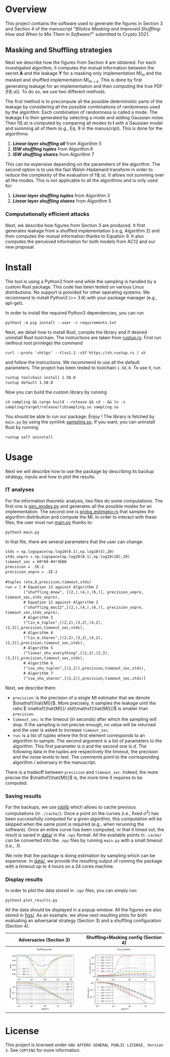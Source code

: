 # Overview 
This project contains the software used to generate the figures in Section 3 and Section 4 of the manuscript "_Bitslice Masking and Improved Shuffling: How and When to Mix Them in Software?_" submitted to Crypto 2021. 

## Masking and Shuffling strategies
Next we describe how the figures from Section 4 are obtained. For each investigated algorithm, it computes the mutual information between the secret $`\bm{A}`$ and the leakage $`\bm{Y}`$ for a masking only implementation $`\mathsf{MI}_m`$ and the masked and shuffled implementation $`\mathsf{MI}_{m+s}`$. This is done by first generating leakage for an implementation and then computing the true PDF ($`\mathsf{f}(\bm{l};a)`$). To do so, we use two different methods.

The first method is to precompute all the possible deterministic parts of the leakage by considering all the possible combinations of randomness used by the algorithm. Each combination of randomness is called a mode. The leakage $`\bm{l}`$ is then generated by selecting a mode and adding Gaussian noise. Then $`\mathsf{f}(\bm{l};a)`$ is computed by comparing all modes to $`\bm{l}`$ with a Gaussian model and summing all of them (e.g., Eq. 9 in the manuscript). This is done for the algorithms:
1. **_Linear layer shuffling all_** from Algorithm 5
2. **_ISW shuffling tuples_** from Algorithm 6
3. **_ISW shuffling shares_** from Algorithm 7

This can be expensive depending on the parameters of the algorithm. The second option is to use the fast Walsh-Hadamard transform in order to reduce the complexity of the evaluation of $`\mathsf{f}(\bm{l};a)`$. It allows not summing over all the modes. This is not applicable to all the algorithms and is only used for:
1. **_Linear layer shuffling tuples_** from Algorithm 3
2. **_Linear layer shuffling shares_** from Algorithm 5

### Computationally efficient attacks
Next, we describe how figures from Section 3 are produced. It first generates leakage from a shuffled implementation (i.e.g, Algorithm 2) and then computes the mutual information thanks to Equation 9. It also computes the perceived information for both models from AC12 and our new proposal. 


# Install
The tool is using a Python3 front-end while the sampling is handled by a custom Rust package. This code has been tested on various Linux distributions. No support is provided for other operating systems. We recommand to install Python3 (>= 3.6) with your package manager (e.g., apt-get). 

In order to install the required Python3 dependencies, you can run
```
python3 -m pip install --user -r requirements.txt
```
Next, we detail how to install Rust, compile the library and if desired uninstall Rust toolchain. 
The instructions are taken from [rustup.rs](https://rustup.rs/). First run (without root privilege) the command
```
curl --proto '=https' --tlsv1.2 -sSf https://sh.rustup.rs | sh
```
and follow the instructions. We recommend to use all the default parameters. The project has been tested to toolchain `1.58.0`. To use it, run
```
rustup toolchain install 1.58.0
rustup default 1.58.0 
```
Now you can build the custom library by running
```
cd sampling && cargo build --release && cd - && ln -s sampling/target/release/libsampling.so sampling.so
```
You should be able to run our package. Enjoy ! The library is fetched by `main.py` by using the symlink [sampling.so](sampling.so). If you want, you can uninstall Rust by running
```
rustup self uninstall
```

# Usage 
Next we will describe how to use the package by describing its backup strategy, inputs and how to plot the results. 

### IT analyses
For the information theoretic analysis, two files do some computations. The first one is [gen_modes.py](gen_modes.py) and generates all the possible modes for an implementation. The second one is [proba_estimator.rs](sampling/src/proba_estimator.rs) that samples the algorithm distribution and compute the $`\mathsf{MI}`$. In order to interact with these files, the user must run [main.py](main.py) thanks to: 
```
python3 main.py
```
In that file, there are several parameters that the user can change:
```
stds = np.logspace(np.log10(0.1),np.log10(5),20) 
stds_unpro = np.logspace(np.log10(0.1),np.log10(10),20) 
timeout_sec = 60*60 #4*3600
precision = .5E-2
precision_unpro = .2E-2

#tuples (eta,D,precision,timeout,stds)
run = [ # Equation 13 against Algorithm 2
        ("shuffling_mnew", [(2,),(4,),(6,)], precision_unpro, timeout_sec,stds_unpro),
        # Equation 12 against Algorithm 2
        ("shuffling_mac12",[(2,),(4,),(6,)], precision_unpro, timeout_sec,stds_unpro),
        # Algorithm 3
        ("lin_m_tuples",[(2,2),(3,2),(4,2),(2,3)],precision,timeout_sec,stds),
        # Algorithm 4
        ("lin_m_shares",[(2,2),(3,2),(4,2),(2,3)],precision,timeout_sec,stds),
        # Algorithm 5
        ("linear_shu_everything",[(2,2),(2,3),(3,2)],precision,timeout_sec,stds),
        # Algorithm 6
        ("isw_shu_tuples",[(2,2)],precision,timeout_sec,stds),
        # Algorithm 7
        ("isw_shu_shares",[(2,2)],precision,timeout_sec,stds)]

```
Next, we describe them:
- `precision`: is the precision of a single $`\mathsf{MI}`$ estimator that we denote $`\mathsf{\hat{MI}}`$. More precisely, it samples the leakage until the ratio $` \mathsf{\hat{MI}}/ std(\mathsf{\hat{MI}})`$ is smaller than `precision`.
- `timeout_sec`: is the timeout (in seconds) after which the sampling will stop. If the sampling is not precise enough, no value will be returned and the user is asked to increase `timeout_sec`.
- `run`: is a list of tuples where the first element corresponds to an algorithm to sample. The second argument is a list of parameters to the algorithm. This first parameter is $`\eta`$ and the second one is $`d`$. The following data in the tuples are respectively the timeout, the precision and the noise levels to test. The comments point to the corresponding algorithm / adversary in the manuscript.

There is a tradeoff between `precision` and `timeout_sec`. Indeed, the more precise the $`\mathsf{\hat{MI}}`$ is, the more time it requires to be computed. 
 
### Saving results
For the backups, we use [joblib](https://joblib.readthedocs.io/en/latest/memory.html) which allows to cache previous computations (in `./cache/`). Once a point on the curves (i.e., fixed $`\sigma^2`$) has been successfully computed for a given algorithm, this computation will be skipped when the same point is required (e.g., when rerunning the software). Once an entire curve has been computed, or that it timed out, the result is saved in  [data/](data/) in the `.npz` format. All the available points in `.cache/` can be converted into the `.npz` files by running `main.py` with a small timeout (i.e., .1).

We note that the package is doing estimation by sampling which can be expensive. In [data/](data/), we provide the resulting output of running the package with a timeout up to 4 hours on a 24 cores machine. 

### Display results
In order to plot the data stored in `.npz` files, you can simply run:
```
python3 plot_results.py
```
All the data should be displayed in a popup window. All the figures are also stored in [figs/](./figs/). As an example, we show next resulting plots for both evaluating an adversarial strategy (Section 3) and a shuffling configuration (Section 4).

| Adversaries (Section 3) | Shuffling+Masking config (Section 4) |
| ------ | ------ |
| <img src="./figs/shuffling_mnew.png" width="250" height="200" /> | <img src="./figs/lin_m_shares.png" width="250" height="200" /> |

# License
This project is licensed under `GNU AFFERO GENERAL PUBLIC LICENSE, Version 3`.
See `COPYING` for more information.

